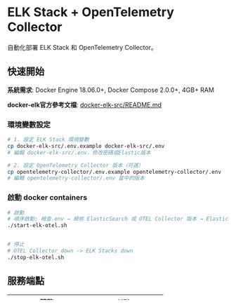 # ELK Stack + OpenTelemetry Collector

自動化部署 ELK Stack 和 OpenTelemetry Collector。

## 快速開始

**系統需求**: Docker Engine 18.06.0+, Docker Compose 2.0.0+, 4GB+ RAM

**docker-elk官方參考文檔**: [docker-elk-src/README.md](./docker-elk-src/README.md)

### 環境變數設定

```bash
# 1. 設定 ELK Stack 環境變數
cp docker-elk-src/.env.example docker-elk-src/.env
# 編輯 docker-elk-src/.env，修改密碼或Elastic版本

# 2. 設定 OpenTelemetry Collector 版本（可選）
cp opentelemetry-collector/.env.example opentelemetry-collector/.env
# 編輯 opentelemetry-collector/.env 當中的版本
```

### 啟動 docker containers
```bash
# 啟動
# 順序啟動: 檢查.env → 檢核 ElasticSearch 或 OTEL Collector 版本 → ElasticSearch 初始化 → ELK Stask: Fleet + APM + LogStash up → OTEL Collector up
./start-elk-otel.sh


# 停止
# OTEL Collector down -> ELK Stacks down
./stop-elk-otel.sh
```



## 服務端點

| 服務 | URL |
|------|-----|
| Kibana | http://localhost:5601 |
| Elasticsearch | http://localhost:9200 |
| Fleet | http://localhost:8220 |
| LogStash | http://localhost:5044 |
| APM Server | http://localhost:8200 |
| OpenTelemetry GRPC | http://localhost:4317 |
| OpenTelemetry HTTP | http://localhost:4318 |

**登入**: 開啟Kibana，使用 .env 當中寫入的密碼

## 疑難排解
- **Elastic License試用過期**: `docker volume ls` 找出 elasticsearch對應的volume，刪除後重新啟動。
- **端口衝突**: 確保 9200, 5601, 8200, 8220, 5044, 4317, 4318 未被佔用  
- **記憶體不足**: 建議 4GB+ RAM，調整 Docker Desktop 記憶體限制
